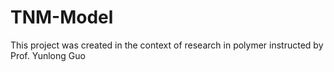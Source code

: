 # TNM-Model
This project was created in the context of research in polymer instructed by Prof. Yunlong Guo
